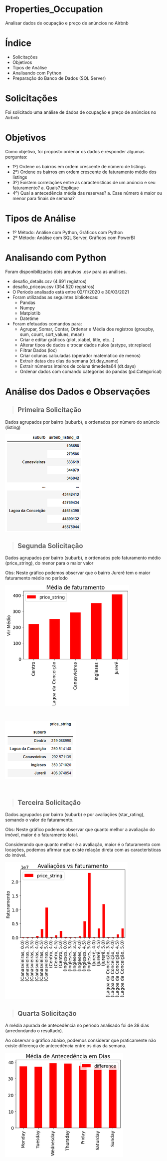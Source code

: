 # Properties_Occupation
Analisar dados de ocupação e preço de anúncios no Airbnb

# Índice
- Solicitações
- Objetivos
- Tipos de Análise
- Analisando com Python
- Preparação do Banco de Dados (SQL Server)


# Solicitações
Foi solicitado uma análise de dados de ocupação e preço de anúncios no Airbnb

# Objetivos
Como objetivo, foi proposto ordenar os dados e responder algumas perguntas:
- 1º)  Ordene os bairros em ordem crescente de número de listings
- 2º)  Ordene os bairros em ordem crescente de faturamento médio dos listings
- 3º)  Existem correlações entre as características de um anúncio e seu faturamento?
      a. Quais? Explique
- 4º)  Qual a antecedência média das reservas?
      a. Esse número é maior ou menor para finais de semana?     

# Tipos de Análise
- 1º Método:  Análise com Python, Gráficos com Python
- 2º Método:  Análise com SQL Server, Gráficos com PowerBI

# Analisando com Python
Foram disponibilizados dois arquivos .csv para as análises.
- desafio_details.csv (4.691 registros)
- desafio_priceav.csv (354.520 registros)
- O Período analisado está entre 02/11/2020 e 30/03/2021
- Foram utilizadas as seguintes bibliotecas:
    - Pandas
    - Numpy
    - Matplotlib
    - Datetime
 - Foram efetuados comandos para:
    -  Agrupar, Somar, Contar, Ordenar e Média dos registros (groupby, sum, count, sort_values, mean)
    -  Criar e editar gráficos (plot, xlabel, title, etc...)
    -  Alterar tipos de dados e trocar dados nulos (astype, str.replace) 
    -  Filtrar Dados (loc)
    -  Criar colunas calculadas (operador matemático de menos)
    -  Extrair datas dos dias da semana (dt.day_name)
    -  Extrair números inteiros de coluna timedelta64 (dt.days)
    -  Ordenar dados com comando categorias do pandas (pd.Categorical)

# Análise dos Dados e Observações
> ## Primeira Solicitação
Dados agrupados por bairro (suburb), e ordenados por número do anúncio (listing)

![**imagem**](first_question1.png)

> ## Segunda Solicitação
Dados agrupados por bairro (suburb), e ordenados pelo faturamento médio (price_string), do menor para o maior valor

Obs: Neste gráfico podemos observar que o bairro Jurerê tem o maior faturamento médio no período

![**imagem**](second_question2.png)

<p>  <br>
  </p>
  
![**imagem**](second_question.png)

<p>  <br>
  </p>
  
> ## Terceira Solicitação
Dados agrupados por bairro (suburb) e por avaliações (star_rating), somando o valor de faturamento.

Obs: Neste gráfico podemos observar que quanto melhor a avaliação do imóvel, maior é o faturamento total.

Considerando que quanto melhor é a avaliação, maior é o faturamento com locações, podemos afirmar que existe relação direta com as características do imóvel.

![**imagem**](third_question.png)

> ## Quarta Solicitação
A média apurada de antecedência no período analisado foi de 38 dias (arredondando o resultado).

Ao observar o gráfico abaixo, podemos considerar que praticamente não existe diferença de antecedência entre os dias da semana.

![**imagem**](fourth_question.png)



      
 




